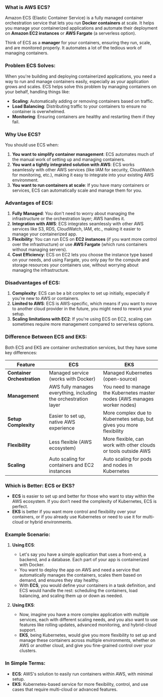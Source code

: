### **What is AWS ECS?**
Amazon ECS (Elastic Container Service) is a fully managed container orchestration service that lets you run **Docker containers** at scale. It helps you manage your containerized applications and automate their deployment on **Amazon EC2 instances** or **AWS Fargate** (a serverless option).

Think of ECS as a **manager** for your containers, ensuring they run, scale, and are monitored properly. It automates a lot of the tedious work of managing containers.

### **Problem ECS Solves:**
When you're building and deploying containerized applications, you need a way to run and manage containers easily, especially as your application grows and scales. ECS helps solve this problem by managing containers on your behalf, handling things like:
- **Scaling**: Automatically adding or removing containers based on traffic.
- **Load Balancing**: Distributing traffic to your containers to ensure no container is overwhelmed.
- **Monitoring**: Ensuring containers are healthy and restarting them if they fail.

### **Why Use ECS?**
You should use ECS when:
1. **You want to simplify container management**: ECS automates much of the manual work of setting up and managing containers.
2. **You want a tightly integrated solution with AWS**: ECS works seamlessly with other AWS services (like IAM for security, CloudWatch for monitoring, etc.), making it easy to integrate into your existing AWS environment.
3. **You want to run containers at scale**: If you have many containers or services, ECS can automatically scale and manage them for you.

### **Advantages of ECS**:
1. **Fully Managed**: You don't need to worry about managing the infrastructure or the orchestration layer; AWS handles it.
2. **Integration with AWS**: ECS integrates seamlessly with other AWS services like S3, RDS, CloudWatch, IAM, etc., making it easier to manage your containerized app.
3. **Flexibility**: You can run ECS on **EC2 instances** (if you want more control over the infrastructure) or use **AWS Fargate** (which runs containers without managing servers).
4. **Cost Efficiency**: ECS on EC2 lets you choose the instance type based on your needs, and using Fargate, you only pay for the compute and storage resources your containers use, without worrying about managing the infrastructure.

### **Disadvantages of ECS**:
1. **Complexity**: ECS can be a bit complex to set up initially, especially if you're new to AWS or containers.
2. **Limited to AWS**: ECS is AWS-specific, which means if you want to move to another cloud provider in the future, you might need to rework your setup.
3. **Scaling limitations with EC2**: If you're using ECS on EC2, scaling can sometimes require more management compared to serverless options.

### **Difference Between ECS and EKS**:
Both ECS and EKS are container orchestration services, but they have some key differences:

| Feature            | **ECS**                                     | **EKS**                                       |
|--------------------|---------------------------------------------|-----------------------------------------------|
| **Container Orchestration** | Managed service (works with Docker)    | Managed Kubernetes (open-source)              |
| **Management**      | AWS fully manages everything, including the orchestration layer | You need to manage the Kubernetes master nodes (AWS manages worker nodes) |
| **Setup Complexity**| Easier to set up, native AWS experience      | More complex due to Kubernetes setup, but gives you more flexibility |
| **Flexibility**     | Less flexible (AWS ecosystem)               | More flexible, can work with other clouds or tools outside AWS |
| **Scaling**         | Auto scaling for containers and EC2 instances | Auto scaling for pods and nodes in Kubernetes |

### **Which is Better: ECS or EKS?**
- **ECS** is easier to set up and better for those who want to stay within the AWS ecosystem. If you don’t need the complexity of Kubernetes, ECS is perfect.
- **EKS** is better if you want more control and flexibility over your containers, or if you already use Kubernetes or need to use it for multi-cloud or hybrid environments.

### **Example Scenario:**
1. **Using ECS**:
   - Let's say you have a simple application that uses a front-end, a backend, and a database. Each part of your app is containerized with Docker.
   - You want to deploy the app on AWS and need a service that automatically manages the containers, scales them based on demand, and ensures they stay healthy.
   - With **ECS**, you would define your containers in a task definition, and ECS would handle the rest: scheduling the containers, load balancing, and scaling them up or down as needed.

2. **Using EKS**:
   - Now, imagine you have a more complex application with multiple services, each with different scaling needs, and you also want to use features like rolling updates, advanced monitoring, and hybrid-cloud support.
   - **EKS**, being Kubernetes, would give you more flexibility to set up and manage these containers across multiple environments, whether on AWS or another cloud, and give you fine-grained control over your clusters.

### **In Simple Terms**:
- **ECS**: AWS's solution to easily run containers within AWS, with minimal setup.
- **EKS**: Kubernetes-based service for more flexibility, control, and use cases that require multi-cloud or advanced features.

